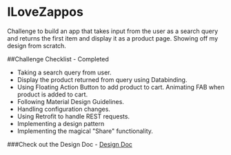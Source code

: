 # ILoveZappos
Challenge to build an app that takes input from the user as a search query and returns the first item and display it as a product page. Showing off my design from scratch.

##Challenge Checklist - Completed

* Taking a search query from user.
* Display the product returned from query using Databinding.
* Using Floating Action Button to add product to cart. Animating FAB when product is added to cart.
* Following Material Design Guidelines. 
* Handling configuration changes.
* Using Retrofit to handle REST requests.
* Implementing a design pattern
* Implementing the magical "Share" functionality.


###Check out the Design Doc - [Design Doc](https://github.com/maitray16/ILoveZappos/blob/master/Design/design.md)